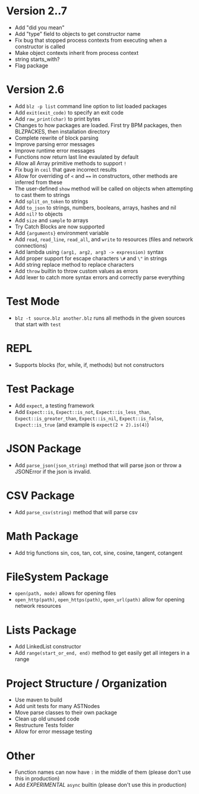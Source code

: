 Version 2..7
======
- Add "did you mean"
- Add "type" field to objects to get constructor name
- Fix bug that stopped process contexts from executing when a constructor is called
- Make object contexts inherit from process context
- string starts_with?
- Flag package


Version 2.6
=====
- Add `blz -p list` command line option to list loaded packages
- Add `exit(exit_code)` to specify an exit code
- Add `raw_print(char)` to print bytes
- Changes to how packages are loaded. First try BPM packages, then BLZPACKES, then installation directory
- Complete rewrite of block parsing
- Improve parsing error messages
- Improve runtime error messages
- Functions now return last line evaulated by default
- Allow all Array primitive methods to support `!`
- Fix bug in `ceil` that gave incorrect results
- Allow for overriding of `<` and `==` in constructors, other methods are inferred from these
- The user-defined `show` method will be called on objects when attempting to cast them to strings
- Add `split_on_token` to strings
- Add `to_json` to strings, numbers, booleans, arrays, hashes and nil
- Add `nil?` to objects
- Add `size` and `sample` to arrays
- Try Catch Blocks are now supported
- Add `{arguments}` environment variable
- Add `read`, `read_line`, `read_all`, and `write` to resources (files and network connections)
- Add lambda using `(arg1, arg2, arg3 -> expression)` syntax
- Add proper support for escape characters `\#` and `\"` in strings
- Add string replace method to replace characters
- Add `throw` builtin to throw custom values as errors
- Add lexer to catch more syntax errors and correctly parse everything

Test Mode
=====
- `blz -t source.blz another.blz` runs all methods in the given sources that start with `test`

REPL
=====
- Supports blocks (for, while, if, methods) but not constructors

Test Package
====
- Add `expect`, a testing framework
- Add `Expect::is`, `Expect::is_not`, `Expect::is_less_than`, `Expect::is_greater_than`, `Expect::is_nil`, `Expect::is_false`, `Expect::is_true` (and example is `expect(2 + 2).is(4)`)

JSON Package
=====
- Add `parse_json(json_string)` method that will parse json or throw a JSONError if the json is invalid.

CSV Package
=====
- Add `parse_csv(string)` method that will parse csv

Math Package
=====
- Add trig functions sin, cos, tan, cot, sine, cosine, tangent, cotangent

FileSystem Package
=====
- `open(path, mode)` allows for opening files
- `open_http(path)`, `open_https(path)`, `open_url(path)` allow for opening network resources

Lists Package
=====
- Add LinkedList constructor
- Add `range(start_or_end, end)` method to get easily get all integers in a range

Project Structure / Organization
=====
- Use maven to build
- Add unit tests for many ASTNodes
- Move parse classes to their own package
- Clean up old unused code
- Restructure Tests folder
- Allow for error message testing

Other
=====
- Function names can now have `:` in the middle of them (please don't use this in production)
- Add *EXPERIMENTAL* `async` builtin (please don't use this in production)

